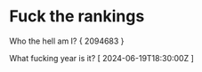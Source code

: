# Fuck the rankings

Who the hell am I?
{ 2094683 }

What fucking year is it?
[ 2024-06-19T18:30:00Z ]
